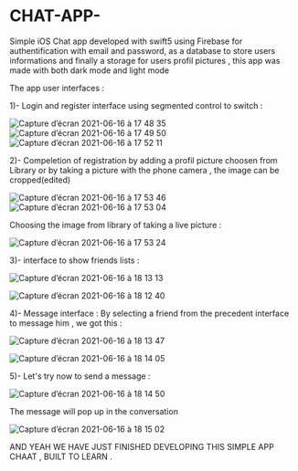 
# CHAT-APP-
Simple iOS Chat app developed with swift5 using Firebase for authentification with email and password, as a database to store users informations and finally a storage for users profil pictures , this app was made with both dark mode and light mode 

The app user interfaces : 


1)- Login and register interface using segmented control to switch :



![Capture d’écran 2021-06-16 à 17 48 35](https://user-images.githubusercontent.com/51541884/122261728-97c74000-cecc-11eb-8652-875c2fa33373.png)        
![Capture d’écran 2021-06-16 à 17 49 50](https://user-images.githubusercontent.com/51541884/122261757-9dbd2100-cecc-11eb-8af4-826bb43070f5.png)       
![Capture d’écran 2021-06-16 à 17 52 11](https://user-images.githubusercontent.com/51541884/122261780-a3b30200-cecc-11eb-8460-97a555fd3d9f.png)





2)- Compeletion of registration by adding a profil picture choosen from Library or by taking a picture with the phone camera , the image can be cropped(edited) 



![Capture d’écran 2021-06-16 à 17 53 46](https://user-images.githubusercontent.com/51541884/122261811-ad3c6a00-cecc-11eb-8e30-8ecbe2dadaf6.png)   
![Capture d’écran 2021-06-16 à 17 53 04](https://user-images.githubusercontent.com/51541884/122261862-b3324b00-cecc-11eb-8c19-360b51fe572c.png)


Choosing the image from library of taking a live picture : 

![Capture d’écran 2021-06-16 à 17 53 24](https://user-images.githubusercontent.com/51541884/122261893-b7f6ff00-cecc-11eb-9eac-37dded1d98fd.png)




3)- interface to show friends lists : 


![Capture d’écran 2021-06-16 à 18 13 13](https://user-images.githubusercontent.com/51541884/122263931-e1188f00-cece-11eb-81fb-898ed4981bf4.png)

![Capture d’écran 2021-06-16 à 18 12 40](https://user-images.githubusercontent.com/51541884/122263942-e4ac1600-cece-11eb-8a81-b4c0562ada07.png)







4)- Message interface :
 By selecting a friend from the precedent interface to message him , we got this : 
 
 ![Capture d’écran 2021-06-16 à 18 13 47](https://user-images.githubusercontent.com/51541884/122264057-05746b80-cecf-11eb-94b1-29923ab4df6f.png)

 ![Capture d’écran 2021-06-16 à 18 14 05](https://user-images.githubusercontent.com/51541884/122264472-7b78d280-cecf-11eb-9472-a2e1adc953fa.png)


5)- Let's try now to send a message : 

![Capture d’écran 2021-06-16 à 18 14 50](https://user-images.githubusercontent.com/51541884/122264196-289f1b00-cecf-11eb-9736-17603c7d8fb8.png)

The message will pop up in the conversation 

![Capture d’écran 2021-06-16 à 18 15 02](https://user-images.githubusercontent.com/51541884/122264199-29d04800-cecf-11eb-8616-2b6c5be0551e.png)

AND YEAH WE HAVE JUST FINISHED DEVELOPING THIS SIMPLE APP CHAAT , BUILT TO LEARN .










